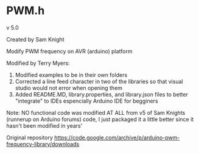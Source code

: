 # PWM.h

v 5.0

Created by Sam Knight

Modify PWM frequency on AVR (arduino) platform



Modified by Terry Myers:

1. Modified examples to be in their own folders
2. Corrected a line feed character in two of the libraries so that visual studio would not error when opening them
3. Added README.MD, library.properties, and library.json files to better "integrate" to IDEs espencially Arduino IDE for begginers

Note: NO functional code was modified AT ALL from v5 of Sam Knights (runnerup on Arduino forums) code, I just packaged it a little better since it hasn't been modified in years'

Original repository
https://code.google.com/archive/p/arduino-pwm-frequency-library/downloads
